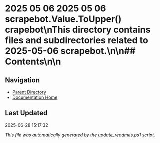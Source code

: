﻿# 2025 05 06  2025 05 06 scrapebot.Value.ToUpper() crapebot\nThis directory contains files and subdirectories related to 2025-05-06 scrapebot.\n\n## Contents\n<!-- toc -->\n
## Navigation

- [Parent Directory](../)
- [Documentation Home](../../)

## Last Updated

2025-06-28 15:17:32

*This file was automatically generated by the update_readmes.ps1 script.*